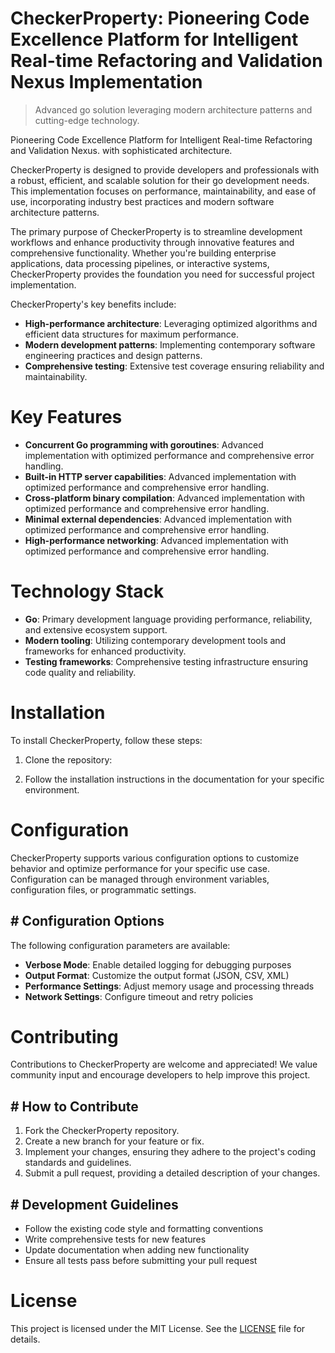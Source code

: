 <!-- fallback_CheckerProperty_20250804230141_63357 -->

# CheckerProperty: Pioneering Code Excellence Platform for Intelligent Real-time Refactoring and Validation Nexus Implementation
> Advanced go solution leveraging modern architecture patterns and cutting-edge technology.

Pioneering Code Excellence Platform for Intelligent Real-time Refactoring and Validation Nexus. with sophisticated architecture.

CheckerProperty is designed to provide developers and professionals with a robust, efficient, and scalable solution for their go development needs. This implementation focuses on performance, maintainability, and ease of use, incorporating industry best practices and modern software architecture patterns.

The primary purpose of CheckerProperty is to streamline development workflows and enhance productivity through innovative features and comprehensive functionality. Whether you're building enterprise applications, data processing pipelines, or interactive systems, CheckerProperty provides the foundation you need for successful project implementation.

CheckerProperty's key benefits include:

* **High-performance architecture**: Leveraging optimized algorithms and efficient data structures for maximum performance.
* **Modern development patterns**: Implementing contemporary software engineering practices and design patterns.
* **Comprehensive testing**: Extensive test coverage ensuring reliability and maintainability.

# Key Features

* **Concurrent Go programming with goroutines**: Advanced implementation with optimized performance and comprehensive error handling.
* **Built-in HTTP server capabilities**: Advanced implementation with optimized performance and comprehensive error handling.
* **Cross-platform binary compilation**: Advanced implementation with optimized performance and comprehensive error handling.
* **Minimal external dependencies**: Advanced implementation with optimized performance and comprehensive error handling.
* **High-performance networking**: Advanced implementation with optimized performance and comprehensive error handling.

# Technology Stack

* **Go**: Primary development language providing performance, reliability, and extensive ecosystem support.
* **Modern tooling**: Utilizing contemporary development tools and frameworks for enhanced productivity.
* **Testing frameworks**: Comprehensive testing infrastructure ensuring code quality and reliability.

# Installation

To install CheckerProperty, follow these steps:

1. Clone the repository:


2. Follow the installation instructions in the documentation for your specific environment.

# Configuration

CheckerProperty supports various configuration options to customize behavior and optimize performance for your specific use case. Configuration can be managed through environment variables, configuration files, or programmatic settings.

## # Configuration Options

The following configuration parameters are available:

* **Verbose Mode**: Enable detailed logging for debugging purposes
* **Output Format**: Customize the output format (JSON, CSV, XML)
* **Performance Settings**: Adjust memory usage and processing threads
* **Network Settings**: Configure timeout and retry policies

# Contributing

Contributions to CheckerProperty are welcome and appreciated! We value community input and encourage developers to help improve this project.

## # How to Contribute

1. Fork the CheckerProperty repository.
2. Create a new branch for your feature or fix.
3. Implement your changes, ensuring they adhere to the project's coding standards and guidelines.
4. Submit a pull request, providing a detailed description of your changes.

## # Development Guidelines

* Follow the existing code style and formatting conventions
* Write comprehensive tests for new features
* Update documentation when adding new functionality
* Ensure all tests pass before submitting your pull request

# License

This project is licensed under the MIT License. See the [LICENSE](https://github.com/coralnws/CheckerProperty/blob/main/LICENSE) file for details.
